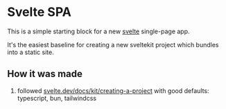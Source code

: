 # Svelte SPA

This is a simple starting block for a new [svelte](https://svelte.dev/) single-page app.

It's the easiest baseline for creating a new sveltekit project which bundles into a static site.

## How it was made

1. followed [svelte.dev/docs/kit/creating-a-project](https://svelte.dev/docs/kit/creating-a-project) with  good defaults: typescript, bun, tailwindcss

